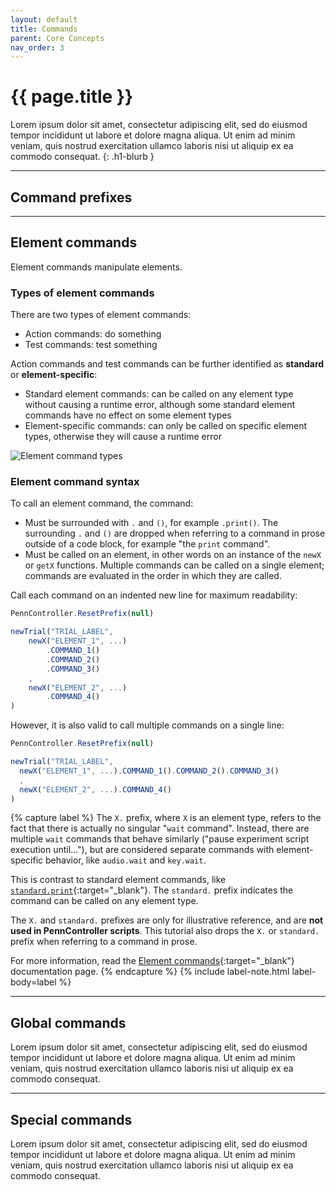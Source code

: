 ```yaml
---
layout: default
title: Commands
parent: Core Concepts
nav_order: 3
---
```


# {{ page.title }}

Lorem ipsum dolor sit amet, consectetur adipiscing elit, sed do eiusmod tempor incididunt ut labore et dolore magna aliqua. Ut enim ad minim veniam, quis nostrud exercitation ullamco laboris nisi ut aliquip ex ea commodo consequat.
{: .h1-blurb }

---

## Command prefixes

---

## Element commands

Element commands manipulate elements.

### Types of element commands

There are two types of element commands:

+ Action commands: do something
+ Test commands: test something

Action commands and test commands can be further identified as **standard** or **element-specific**:
+ Standard element commands: can be called on any element type without causing a runtime error, although some standard element commands have no effect on some element types
+ Element-specific commands: can only be called on specific element types, otherwise they will cause a runtime error

![Element command types]({{site.baseurl}}/assets/images/command-types.png)

### Element command syntax

To call an element command, the command:

+ Must be surrounded with `.` and `()`, for example `.print()`. The surrounding `.` and `()` are dropped when referring to a command in prose outside of a code block, for example "the `print` command".
+ Must be called on an element, in other words on an instance of the `newX` or `getX` functions. Multiple commands can be called on a single element; commands are evaluated in the order in which they are called.

Call each command on an indented new line for maximum readability:

```javascript
PennController.ResetPrefix(null)

newTrial("TRIAL_LABEL",
    newX("ELEMENT_1", ...)
        .COMMAND_1()
        .COMMAND_2()
        .COMMAND_3()
    ,
    newX("ELEMENT_2", ...)
        .COMMAND_4()
)
```

However, it is also valid to call multiple commands on a single line:

```javascript
PennController.ResetPrefix(null)

newTrial("TRIAL_LABEL",
  newX("ELEMENT_1", ...).COMMAND_1().COMMAND_2().COMMAND_3()
  ,
  newX("ELEMENT_2", ...).COMMAND_4()
)
```

{% capture label %}
The `X.` prefix, where `X` is an element type, refers to the fact that there is actually no singular "`wait` command". Instead, there are multiple `wait` commands that behave similarly ("pause experiment script execution until..."), but are considered separate commands with element-specific behavior, like `audio.wait` and `key.wait`.  

This is contrast to standard element commands, like [`standard.print`]({{site.baseurl}}/docs/standard-element-commands/standard-print){:target="_blank"}. The `standard.` prefix indicates the command can be called on any element type.

The `X.` and `standard.` prefixes are only for illustrative reference, and are **not used in PennController scripts**. This tutorial also drops the `X.` or `standard.` prefix when referring to a command in prose.

For more information, read the [Element commands]({{site.baseurl}}/docs/core-concepts#element-commands){:target="_blank"} documentation page.
{% endcapture %}
{% include label-note.html label-body=label %}

---

## Global commands

Lorem ipsum dolor sit amet, consectetur adipiscing elit, sed do eiusmod tempor incididunt ut labore et dolore magna aliqua. Ut enim ad minim veniam, quis nostrud exercitation ullamco laboris nisi ut aliquip ex ea commodo consequat.

---

## Special commands

Lorem ipsum dolor sit amet, consectetur adipiscing elit, sed do eiusmod tempor incididunt ut labore et dolore magna aliqua. Ut enim ad minim veniam, quis nostrud exercitation ullamco laboris nisi ut aliquip ex ea commodo consequat.